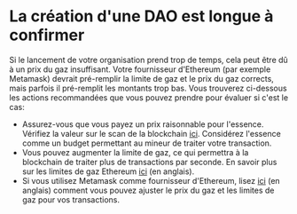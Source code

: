 # La création d'une DAO est longue à confirmer

Si le lancement de votre organisation prend trop de temps, cela peut être dû à un prix du gaz insuffisant. Votre fournisseur d'Ethereum (par exemple Metamask) devrait pré-remplir la limite de gaz et le prix du gaz corrects, mais parfois il pré-remplit les montants trop bas. Vous trouverez ci-dessous les actions recommandées que vous pouvez prendre pour évaluer si c'est le cas:

* Assurez-vous que vous payez un prix raisonnable pour l'essence. Vérifiez la valeur sur le scan de la blockchain [ici](https://app.gitbook.com/s/5JocmZjUHc2kDC6Rngio/products/set-up-metamask/gas-tracker). Considérez l'essence comme un budget permettant au mineur de traiter votre transaction.
* Vous pouvez augmenter la limite de gaz, ce qui permettra à la blockchain de traiter plus de transactions par seconde. En savoir plus sur les limites de gaz Ethereum [ici](https://ethgasstation.info/blog/gas-limit/) (en anglais).
* Si vous utilisez Metamask comme fournisseur d'Ethereum, lisez [ici](https://metamask.zendesk.com/hc/en-us/articles/360022895972) (en anglais) comment vous pouvez ajuster le prix du gaz et les limites de gaz pour vos transactions.
